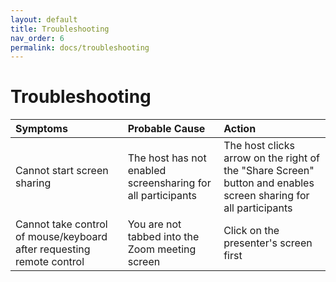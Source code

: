 ```yaml
---
layout: default
title: Troubleshooting
nav_order: 6
permalink: docs/troubleshooting
---
```


# Troubleshooting


| Symptoms                             | Probable Cause      | Action                                         |
| :----                                | :----               | :----                                          |
| Cannot start screen sharing              | The host has not enabled screensharing for all participants | The host clicks arrow on the right of the "Share Screen" button and enables screen sharing for all participants   |
| Cannot take control of mouse/keyboard after requesting remote control | You are not tabbed into the Zoom meeting screen  | Click on the presenter's screen first |
